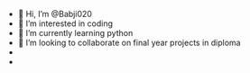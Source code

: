 - 👋 Hi, I’m @Babji020
- 👀 I’m interested in coding
- 🌱 I’m currently learning python
- 💞️ I’m looking to collaborate on final year projects in diploma
- 
- 

<!---
Babji020/Babji020 is a ✨ special ✨ repository because its `README.md` (this file) appears on your GitHub profile.
You can click the Preview link to take a look at your changes.
--->
